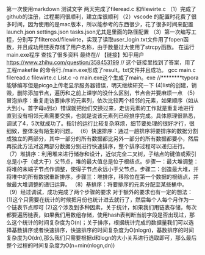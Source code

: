 第一次使用markdown 测试文字
两天完成了fileread.c 和filewirte.c
（1）完成了github的注册，过程期间很顺利，建立库很顺利
（2）vscode 的配置时花费了很多时间，因为使用的是mac版本，所以能参考的东西很少，花了很多时间来配置launch.json settings.json tasks.json尤其是里面的路径配置
（3）第一次编写工程，分别写了filteread/filewirte，实现了读取user_login.txt文件用了fopen函数，并且成功用链表存储了用户名称，由于数量过大使用了strcpy函数。
在运行main.exe程序
查找了很多资料
最终在//
【链接】知乎用户
https://www.zhihu.com/question/358453199
//
这个链接里找到了答案，用了工程makefile 的命令行./main.exe形成了result。txt文件并且成功。
gcc main.c fileread.c filewirte.c List.c -o main.exe这个生成了main。exe
//********typora能够编写但是picgo上传老显示服务器错误，明天继续研究一下
(4)list的创建，销毁，删除添加节点，遍历和之前上课学的没什么区别，节点合并要麻烦一点
（5）冒泡排序：重复走访要排序的元素列，依次比较两个相邻的元素，如果顺序（如从大到小，首字母a到z）错误就把他们交换过来，走访元素的工作就是重复地进行直到没有相邻元素需要交换，也就是说该元素列已经排序完成。具体原理很熟悉，调试了4，5次就成功了。指针的运行比较复杂麻烦，细节要处理的很好才行，很细致，整体没有陌生的问题。
（6）快速排序：通过一趟排序将要排序的数据分割成独立的两部分，其中一部分的所有数据都比另外一部分的所有数据都要小，然后再按此方法对这两部分数据分别进行快速排序，整个排序过程可以递归进行。
（7）堆排序：利用堆来进行储存和设计，近似完全二叉树，子结点的键值或索引总是小于（或大于）父节点，堆的最大值总是位于根结点。步骤一：最大堆调整：将堆的末端子节点作调整，使得子节点永远小于父节点。步骤二：创造最大堆，并将堆中的所有数据重新排序。步骤三：堆排序，移除位在第一个数据的根结点，并做最大堆调整的递归运算。
（8）基排序：将要排序的元素分配至某些桶中。
（9）经过调试，成功完成了两个步骤的要求
对于额外的要求也有一定的想法：
(1)这个只需要在统计的时候把月份也统计进去就行了，然后每个人每个月作为一个链表节点即可
(2)这个涉及到多种因素，关于统计，如果我们用链表存储，每次都要遍历链表，如果我们用数组存储，使用hash表判断当前字段是否出现过，那么这个统计的时间复杂度为O(n)；关于排序，根据统计完成的数据量我们可以选择基数排序或者快速排序，快速排序的时间复杂度为O(nlogn)，基数排序的时间复杂度为O(dn),那么我们只需要根据d和logn的大小关系进行选取即可，那么最后整个过程的时间复杂度为O(n+min(nlogn,dn))